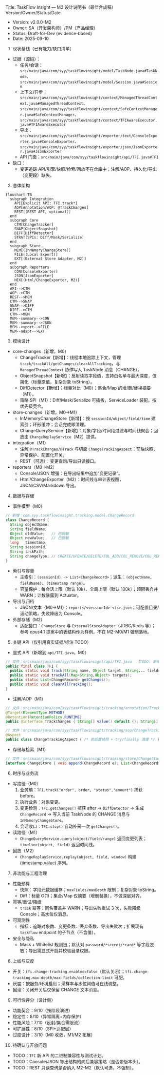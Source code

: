 Title: TaskFlow Insight — M2 设计说明书（最佳合成稿）
Version/Owner/Status/Date
- Version: v2.0.0-M2
- Owner: SA（开发架构师）/PM（产品经理）
- Status: Draft-for-Dev (evidence-based)
- Date: 2025-09-10

1. 现状基线（已有能力/缺口清单）
- 证据（源码）：
  - 任务/会话：`src/main/java/com/syy/taskflowinsight/model/TaskNode.java#TaskNode`、`src/main/java/com/syy/taskflowinsight/model/Session.java#Session`
  - 上下文/异步：`src/main/java/com/syy/taskflowinsight/context/ManagedThreadContext.java#ManagedThreadContext`、`src/main/java/com/syy/taskflowinsight/context/SafeContextManager.java#SafeContextManager`、`src/main/java/com/syy/taskflowinsight/context/TFIAwareExecutor.java#TFIAwareExecutor`
  - 导出：`src/main/java/com/syy/taskflowinsight/exporter/text/ConsoleExporter.java#ConsoleExporter`、`src/main/java/com/syy/taskflowinsight/exporter/json/JsonExporter.java#JsonExporter`
  - API 门面：`src/main/java/com/syy/taskflowinsight/api/TFI.java#TFI`
- 缺口：
  - 变更追踪 API/引擎/快照/检索/回放不在仓库中；注解/AOP、持久化/导出（变更段）缺失。

2. 总体架构
```mermaid
flowchart TB
  subgraph Integration
    API[Explicit API: TFI.track*]
    AOP[Annotation/AOP: @TrackChanges]
    REST[(REST API, optional)]
  end
  subgraph Core
    CTM[ChangeTracker]
    SNAP[ObjectSnapshot]
    DIFF[DiffDetector]
    STRAT[SPIs: Diff/Mask/Serialize]
  end
  subgraph Store
    MEM[(InMemoryChangeStore)]
    FILE[(Local Export)]
    EXT[(External Store Adapter, M2)]
  end
  subgraph Reporters
    CON[ConsoleExporter]
    JSON[JsonExporter]
    HEX[(Html/ChangeExporter, M2)]
  end
  API-->CTM
  AOP-->CTM
  REST-->MEM
  CTM-->SNAP
  SNAP-->DIFF
  DIFF-->CTM
  CTM-->MEM
  MEM--summary-->CON
  MEM--summary-->JSON
  MEM--export-->FILE
  MEM--adapt-->EXT
```

3. 模块设计
- core-changes（新增，M0）
  - ChangeTracker【新增】：线程本地追踪上下文，管理 `track/trackAll/getChanges/clearAllTracking`，与 `ManagedThreadContext` 协作写入 TaskNode 消息（CHANGE）。
  - ObjectSnapshot【新增】：反射读取字段值，支持白名单与最大深度，值简化（标量原值，复杂对象 toString）。
  - DiffDetector【新增】：标量对比（M0）；集合/Map 的增/删/替换摘要（M1）。
  - 策略 SPI（M1）：Diff/Mask/Serialize 可插拔，ServiceLoader 装配，按优先级竞合。
- store-changes（新增，M0→M1）
  - InMemoryChangeStore【新增】：按 `sessionId/object/field/time` 建索引；环形缓冲；会话完成即清理。
  - ChangeQueryService【新增】：对象/字段/时间段过滤与时间线聚合；回放由 `ChangeReplayService`（M2）提供。
- integration（M1）
  - 注解 `@TrackChanges/@Track` 与切面 `ChangeTrackingAspect`：前后快照、异常保护、配置化开关。
  - REST（可选）：变更查询/导出只读接口。
- reporters（M0→M2）
  - Console/JSON 增强：在导出结果中追加“变更记录”。
  - Html/ChangeExporter（M2）：时间线与审计表视图，JSON/CSV/Markdown 导出。

4. 数据与存储
- 事件模型（M0）
```java
// 新增：com.syy.taskflowinsight.tracking.model.ChangeRecord
class ChangeRecord {
  String objectName;
  String fieldName;
  Object oldValue;   // 已脱敏
  Object newValue;   // 已脱敏
  long   timestamp;
  String sessionId;
  String taskPath;
  String changeType; // CREATE/UPDATE/DELETE/COL_ADD/COL_REMOVE/COL_REPLACE
}
```
- 索引与容量
  - 主索引：`(sessionId) -> List<ChangeRecord>`；派生：`(objectName, fieldName)`、`(timestamp range)`。
  - 容量保护：每会话上限（默认 10k）、全局上限（默认 100k）；超限丢弃并 WARN；计数暴露到 Actuator。
- 导出与归档
  - JSON/文本（M0→M1）：`reports/<sessionId>-<ts>.json`；可配置目录/滚动策略，失败降级为 Console。
- 外部存储（M2）
  - 适配接口：`ChangeStore` 与 `ExternalStoreAdapter`（JDBC/Redis 等）；参考 opus4.1 提案中的表结构作为样例，不在 M2-M0/M1 强制落地。

5. 关键 API（仅引用真实证据/标注 TODO）
- 显式 API（新增到 `api/TFI.java`，M0）
```java
// 文件：src/main/java/com/syy/taskflowinsight/api/TFI.java  【TODO: 新增方法】
public final class TFI {
  public static void track(String name, Object target, String... fields);  // 显式追踪
  public static void trackAll(Map<String,Object> targets);                 // 批量追踪
  public static List<ChangeRecord> getChanges();                           // 检测并返回变更
  public static void clearAllTracking();                                   // 清除追踪
}
```
- 注解/AOP（M1）
```java
// 文件：src/main/java/com/syy/taskflowinsight/tracking/annotation/TrackChanges.java  【TODO】
@Target(ElementType.METHOD)
@Retention(RetentionPolicy.RUNTIME)
public @interface TrackChanges { String[] value() default {}; String[] fields() default {}; }

// 文件：src/main/java/com/syy/taskflowinsight/tracking/aop/ChangeTrackingAspect.java  【TODO】
@Aspect
public class ChangeTrackingAspect { /* 前后置快照 + try/finally 清理 */ }
```
- 存储与检索（M1）
```java
// 文件：src/main/java/com/syy/taskflowinsight/tracking/store/ChangeStore.java  【TODO】
interface ChangeStore { void append(ChangeRecord e); List<ChangeRecord> query(ChangeQuery q); void clear(String sessionId); }
```

6. 时序与业务流
- 写路径（M0）
  1) 业务前：`TFI.track("order", order, "status","amount")` 捕获 before。
  2) 执行业务：对象变更。
  3) 变更检测：`TFI.getChanges()` 捕获 after → `DiffDetector` → 生成 `ChangeRecord` → 写入当前 TaskNode 的 CHANGE 消息与 `InMemoryChangeStore`。
  4) 会话收口：`TFI.stop()` 自动补采一次 `getChanges()`。
- 读路径（M1）
  - `ChangeQueryService.query(object/field/range)` 返回变更列表；`timeline(object, field)` 返回时间线。
- 回放（M2）
  - `ChangeReplayService.replay(object, field, window)` 构建 (timestamp,value) 序列。

7. 非功能与工程治理
- 性能预算
  - 快照：字段元数据缓存；`maxFields/maxDepth` 限制；复杂对象 toString。
  - Diff：标量 O(1)；集合/Map 仅摘要（增删替换），不做深层对齐。
- 幂等/重试/降级
  - `track` 幂等：同名覆盖并 WARN；导出失败重试 3 次，失败降级 Console；高水位仅消息。
- 可观测性
  - 指标：追踪对象数、变更条数、丢弃条数、导出失败次；扩展现有 `taskflow` endpoint 的子节点（不含值）。
- 安全与隐私
  - Mask + Whitelist 规则链；默认对 `password/*secret/*card*` 等字段脱敏；导出需显式开启并校验目录权限。

8. 上线与灰度
- 开关：`tfi.change-tracking.enabled=false`（默认关闭）；`tfi.change-tracking.max-depth/max-fields/collection-limit` 可配。
- 灰度：按服务/环境启用；采样率与水位阈值可在线调整。
- 回滚：关闭开关后仅保留 CHANGE 文本消息。

9. 可行性评分（设计侧）
- 功能契合：9/10（按阶段演进）
- 稳定性：8/10（异常隔离+内存保护）
- 性能风险：7/10（反射/集合需限流）
- 可扩展性：8/10（SPI+适配层）
- 过度设计：3/10（M0 收敛，M1/M2 拓展）

10. 待确认与开放问题
- TODO：`TFI` 新 API 的二进制兼容性与测试计划。
- TODO：Console/JSON 导出结构的向后兼容策略（是否带版本头）。
- TODO：REST 只读查询是否纳入 M2-M2（默认可选，不强制）。

